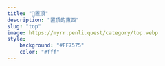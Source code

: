 ```yaml
---
title: "📌置頂"
description: "置頂的東西"
slug: "top"
image: https://myrr.penli.quest/category/top.webp
style:
    background: "#FF7575"
    color: "#fff"
---
```

